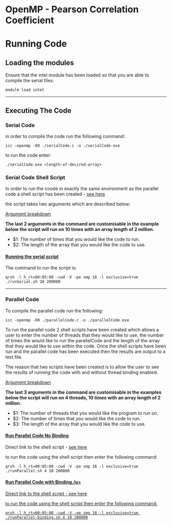 <h1>OpenMP - Pearson Correlation Coefficient</h1>

<h1>Running Code</h1>

<h2>Loading the modules</h2>
Ensure that the intel module has been loaded so that you are able to compile the serial files.

`module load intel`
_____
<h2>Executing The Code</h2>
<h3>Serial Code</h3>
in order to compile the code run the following command:

`icc -openmp -0O ./serialCode.c -o ./serialCode.exe`

to run the code enter:

`./serialCode.exe <length-of-desired-array>`

<h3>Serial Code Shell Script</h3>

In order to run the coode in exactly the same environment as the parallel code a shell script has been created - [see here](../master/serial/runSerial.sh)

the script takes two arguments which are described below:

<u>Argument breakdown</u>

<b>The last 2 arguments in the command are customisable in the example below the script will run on 10 times with an array length of 2 million.</b>
  
- $1: The number of times that you would like the code to run.
- $2: The length of the array that you would like the code to use.

<h4><u>Running the serial script</u></h4>
The command to run the script is: 

`qrsh -l h_rt=00:05:00 -cwd -V -pe smp 16 -l exclusive=true ./runSerial.sh 10 200000`
_______
<h3>Parallel Code</h3>
To compile the parallel code run the following:

`icc -openmp -O0 ./parallelCode.c -o ./parallelCode.exe`

To run the parallel code 2 shell scripts have been created which allows a user to enter the number of threads that they would like to use, the number of times the would like to run the parallelCode and the length of the array that they would like to use within the code. Once the shell scripts have been run and the parallel code has been executed then the results are output to a text file.

The reason that two scripts have been created is to allow the user to see the results of running the code with and without thread binding enabled.

<u>Argument breakdown</u>

<b>The last 3 arguments in the command are customisable in the examples below the script will run on 4 threads, 10 times with an array length of 2 million.</b>
 
- $1: The number of threads that you would like the program to run on. 
- $2: The number of times that you would like the code to run.
- $3: The length of the array that you would like the code to use.

<h4><u>Run Parallel Code No Binding</u></h4>

Direct link to the shell script - [see here](../master/parallel/runParallel.sh)

to run the code using the shell script then enter the following command:

`qrsh -l h_rt=00:05:00 -cwd -V -pe smp 16 -l exclusive=true ./runParallel.sh 4 10 200000`

<h4><u>Run Parallel Code with Binding,/u></h4>
  
Direct link to the shell script - [see here](../master/parallel/runParallel-binding.sh)

to run the code using the shell script then enter the following command:

`qrsh -l h_rt=00:05:00 -cwd -V -pe smp 16 -l exclusive=true ./runParallel-binding.sh 4 10 200000`
